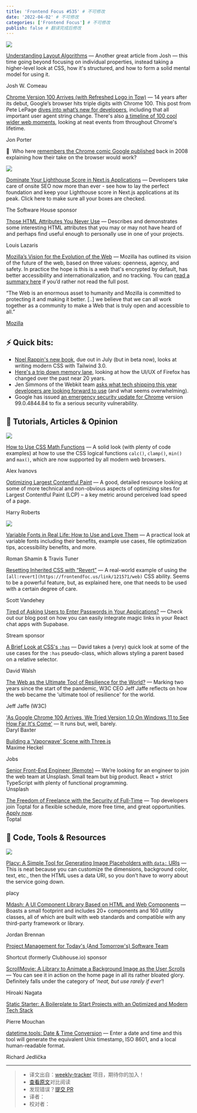 ```yaml
---
title: 'Frontend Focus #535' # 不可修改
date: '2022-04-02' # 不可修改
categories: ['Frontend Focus'] # 不可修改
publish: false # 翻译完成后修改
---
```


![](https://res.cloudinary.com/cpress/image/upload/w_1280,e_sharpen:60/megipek0qgttgmv3oo52.jpg)

<!--以上是预览信息，图片一张或限制百字左右，前者优先，全文请使用二级及以下标题-->
<!-- more -->

[Understanding Layout Algorithms](https://frontendfoc.us/link/121551/web "www.joshwcomeau.com") — Another great article from Josh — this time going beyond focusing on individual properties, instead taking a higher-level look at CSS, how it's structured, and how to form a solid mental model for using it.

Josh W. Comeau

[Chrome Version 100 Arrives (with Refreshed Logo in Tow)](https://frontendfoc.us/link/121552/web "www.theverge.com") — 14 years after its debut, Google’s browser hits triple digits with Chrome 100. This post from Pete LePage [dives into what’s new for developers](https://frontendfoc.us/link/121553/web), including that all important user agent string change. There's also [a timeline of 100 cool wider web moments](https://frontendfoc.us/link/121641/web), looking at neat events from throughout Chrome's lifetime.

Jon Porter

🎨  Who here [remembers the Chrome comic Google published](https://frontendfoc.us/link/121554/web) back in 2008 explaining how their take on the browser would work?

[![](https://copm.s3.amazonaws.com/90207ad8.png)](https://frontendfoc.us/link/121604/web)

[Dominate Your Lighthouse Score in Next.js Applications](https://frontendfoc.us/link/121604/web "tsh.io") — Developers take care of onsite SEO now more than ever - see how to lay the perfect foundation and keep your Lighthouse score in Next.js applications at its peak. Click here to make sure all your boxes are checked.

The Software House sponsor

[Those HTML Attributes You Never Use](https://frontendfoc.us/link/121566/web "www.smashingmagazine.com") — Describes and demonstrates some interesting HTML attributes that you may or may not have heard of and perhaps find useful enough to personally use in one of your projects.

Louis Lazaris

[Mozilla’s Vision for the Evolution of the Web](https://frontendfoc.us/link/121557/web "webvision.mozilla.org") — Mozilla has outlined its vision of the future of the web, based on three values: openness, agency, and safety. In practice the hope is this is a web that's encrypted by default, has better accessibility and internationalization, and no tracking. You can [read a summary here](https://frontendfoc.us/link/121558/web) if you’d rather not read the full post.

“The Web is an enormous asset to humanity and Mozilla is committed to protecting it and making it better. \[..\] we believe that we can all work together as a community to make a Web that is truly open and accessible to all.”
 
[Mozilla](https://frontendfoc.us/link/121557/web)

## **⚡️ Quick bits:**

*   [Noel Rappin's new book](https://frontendfoc.us/link/121561/web), due out in July (but in beta now), looks at writing modern CSS with Tailwind 3.0.
*   [Here's a trip down memory lane](https://frontendfoc.us/link/121562/web), looking at how the UI/UX of Firefox has changed over the past near 20 years.
*   Jen Simmons of the Webkit team [asks what tech shipping this year developers are looking forward to use](https://frontendfoc.us/link/121563/web) (and what seems overwhelming).
*   Google has issued [an emergency security update for Chrome](https://frontendfoc.us/link/121642/web) version 99.0.4844.84 to fix a serious security vulnerability.

## 📙 **Tutorials, Articles & Opinion**

[![](https://res.cloudinary.com/cpress/image/upload/w_1280,e_sharpen:60/v1648636747/svcawn1thb31qkvfqa4w.png)](https://frontendfoc.us/link/121564/web)

[How to Use CSS Math Functions](https://frontendfoc.us/link/121564/web "stackdiary.com") — A solid look (with plenty of code examples) at how to use the CSS logical functions `calc()`, `clamp()`, `min()` and `max()`, which are now supported by all modern web browsers.

Alex Ivanovs

[Optimizing Largest Contentful Paint](https://frontendfoc.us/link/121556/web "csswizardry.com") — A good, detailed resource looking at some of more technical and non-obvious aspects of optimizing sites for Largest Contentful Paint (LCP) – a key metric around perceived load speed of a page.

Harry Roberts

[![](https://res.cloudinary.com/cpress/image/upload/w_1280,e_sharpen:60/v1648635006/xg51se7o3mtnmjveykdv.png)](https://frontendfoc.us/link/121567/web)

[Variable Fonts in Real Life: How to Use and Love Them](https://frontendfoc.us/link/121567/web "evilmartians.com") — A practical look at variable fonts including their benefits, example use cases, file optimization tips, accessibility benefits, and more.

Roman Shamin & Travis Tuner

[Resetting Inherited CSS with “Revert”](https://frontendfoc.us/link/121570/web "cloudfour.com") — A real-world example of using the `[all:revert](https://frontendfoc.us/link/121571/web)` CSS ability. Seems to be a powerful feature, but, as explained here, one that needs to be used with a certain degree of care.

Scott Vandehey

[Tired of Asking Users to Enter Passwords in Your Applications?](https://frontendfoc.us/link/121605/web "getstream.io") — Check out our blog post on how you can easily integrate magic links in your React chat apps with Supabase.

Stream sponsor

[A Brief Look at CSS's `:has`](https://frontendfoc.us/link/121572/web "davidwalsh.name") — David takes a (very) quick look at some of the use cases for the `:has` pseudo-class, which allows styling a parent based on a relative selector.

David Walsh

[The Web as the Ultimate Tool of Resilience for the World?](https://frontendfoc.us/link/121565/web "www.w3.org") — Marking two years since the start of the pandemic, W3C CEO Jeff Jaffe reflects on how the web became the 'ultimate tool of resilience' for the world.

Jeff Jaffe (W3C)

['As Google Chrome 100 Arrives, We Tried Version 1.0 On Windows 11 to See How Far It's Come'](https://frontendfoc.us/link/121573/web) — It runs but, well, barely.  
Daryl Baxter

[Building a 'Vaporwave' Scene with Three.js](https://frontendfoc.us/link/121574/web)  
Maxime Heckel

Jobs

[Senior Front-End Engineer (Remote)](https://frontendfoc.us/link/121606/web) — We’re looking for an engineer to join the web team at Unsplash. Small team but big product. React + strict TypeScript with plenty of functional programming.  
Unsplash

[The Freedom of Freelance with the Security of Full-Time](https://frontendfoc.us/link/121607/web) — Top developers join Toptal for a flexible schedule, more free time, and great opportunities. [Apply now](https://frontendfoc.us/link/121607/web).  
Toptal

## 🔧 **Code, Tools & Resources**

[![](https://res.cloudinary.com/cpress/image/upload/w_1280,e_sharpen:60/bcrzndoe5czayof1trfk.jpg)](https://frontendfoc.us/link/121580/web)

[Placy: A Simple Tool for Generating Image Placeholders with `data:` URIs](https://frontendfoc.us/link/121580/web "placy.org") — This is neat because you can customize the dimensions, background color, text, etc., then the HTML uses a data URI, so you don’t have to worry about the service going down.

placy

[Mdash: A UI Component Library Based on HTML and Web Components](https://frontendfoc.us/link/121579/web "m-docs.org") — Boasts a small footprint and includes 20+ components and 160 utility classes, all of which are built with web standards and compatible with any third-party framework or library.

Jordan Brennan

[Project Management for Today's (And Tomorrow's) Software Team](https://frontendfoc.us/link/121608/web "shortcut.com")

Shortcut (formerly Clubhouse.io) sponsor

[ScrollMovie: A Library to Animate a Background Image as the User Scrolls](https://frontendfoc.us/link/121582/web "nagatapote.github.io") — You can see it in action on the home page in all its rather bloated glory. Definitely falls under the category of ‘_neat, but use rarely if ever_’!

Hiroaki Nagata

[Static Starter: A Boilerplate to Start Projects with an Optimized and Modern Tech Stack](https://frontendfoc.us/link/121583/web "www.staticstarter.com")

Pierre Mouchan

[datetime.tools: Date & Time Conversion](https://frontendfoc.us/link/121581/web "datetime.tools") — Enter a date and time and this tool will generate the equivalent Unix timestamp, ISO 8601, and a local human-readable format.

Richard Jedlička

---
> * 译文出自：[weekly-tracker](https://github.com/FEDarling/weekly-tracker) 项目，期待你的加入！
> * [查看原文](https://frontendfoc.us/issues/535)对比阅读
> * 发现错误？[提交 PR](https://github.com/FEDarling/weekly-tracker/blob/main/weeklys/frontend_focus/535)
> * 译者：
> * 校对者：
